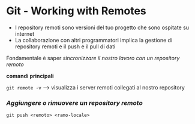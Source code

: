 # Git - Working with Remotes

- I repository remoti sono versioni del tuo progetto che sono ospitate su internet
- La collaborazione con altri programmatori implica la gestione di repository remoti e il push e il pull di dati

Fondamentale è saper *sincronizzare il nostro lavoro con un repository remoto*

**comandi principali**

`git remote -v` --> visualizza i server remoti collegati al nostro repository

### *Aggiungere o rimuovere un repository remoto*
`git push <remoto> <ramo-locale>`
